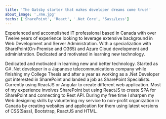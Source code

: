 ```yaml
---
title: 'The Gatsby starter that makes developer dreams come true!'
about_image: './me.jpg'
techs: ['SharePoint', 'React', '.Net Core', 'Sass/Less']
---
```


Experienced and accomplished IT professional based in Canada with over Twelve years of experience looking to leverage extensive background in Web Development and Server Administration. With a specialization with SharePoint(On-Premise and O365) and Azure Cloud development and administration. Dedicated and motivated in learning new technology.

Dedicated and motivated in learning new and better technology. Started as C# .Net developer in a Japanese telecommunications company while finishing my College Thesis and after a year as working as a .Net Developer got interested in SharePoint and landed a job as SharePoint Specialists. Currently using ReactJS or Angular to create different web application. Most of my experience involves SharePoint but using ReactJS to create SPA for SharePoint and connecting to Rest API. During my free time I sharpen my Web designing skills by voluntering my service to non-profit organization in Canada by creating websites and application for them using latest versions of CSS(Sass), Bootstrap, ReactJS and HTML.
